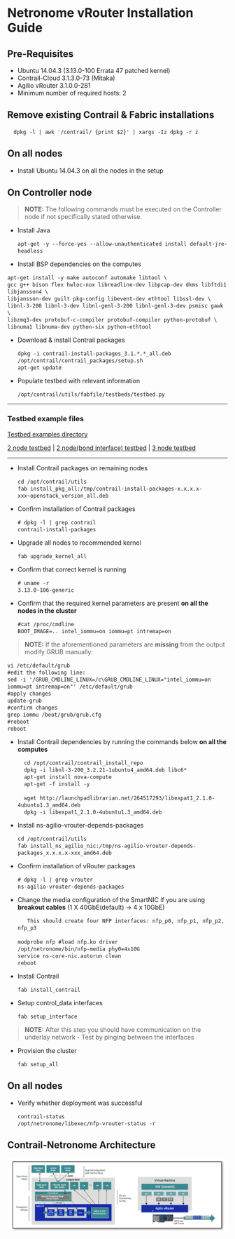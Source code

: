 # Netronome vRouter Installation Guide

## Pre-Requisites

* Ubuntu 14.04.3 (3.13.0-100 Errata 47 patched kernel)
* Contrail-Cloud 3.1.3.0-73 (Mitaka)
* Agilio vRouter 3.1.0.0-281
* Minimum number of required hosts: 2

## Remove existing Contrail & Fabric installations
      dpkg -l | awk '/contrail/ {print $2}' | xargs -Iz dpkg -r z

## On all nodes

* Install Ubuntu 14.04.3 on all the nodes in the setup
    
## On Controller node

>**NOTE:** The following commands must be executed on the Controller node if not specifically stated otherwise.

* Install Java

      apt-get -y --force-yes --allow-unauthenticated install default-jre-headless

* Install BSP dependencies on the computes
```
apt-get install -y make autoconf automake libtool \
gcc g++ bison flex hwloc-nox libreadline-dev libpcap-dev dkms libftdi1 libjansson4 \
libjansson-dev guilt pkg-config libevent-dev ethtool libssl-dev \
libnl-3-200 libnl-3-dev libnl-genl-3-200 libnl-genl-3-dev psmisc gawk \
libzmq3-dev protobuf-c-compiler protobuf-compiler python-protobuf \
libnuma1 libnuma-dev python-six python-ethtool

```

* Download & install Contrail packages

      dpkg -i contrail-install-packages_3.1.*.*_all.deb
      /opt/contrail/contrail_packages/setup.sh
      apt-get update

* Populate testbed with relevant information

      /opt/contrail/utils/fabfile/testbeds/testbed.py

---

### Testbed example files

   [Testbed examples directory](https://github.com/netronome-support/vRouter/tree/master/testbed)

   [2 node testbed](https://raw.githubusercontent.com/netronome-support/vRouter/master/testbed/testbed_2node.py) |
   [2 node(bond interface) testbed](https://raw.githubusercontent.com/netronome-support/vRouter/master/testbed/testbed_2node_bond.py) |
   [3 node testbed](https://raw.githubusercontent.com/netronome-support/vRouter/master/testbed/testbed_3node.py)

---

* Install Contrail packages on remaining nodes

      cd /opt/contrail/utils
      fab install_pkg_all:/tmp/contrail-install-packages-x.x.x.x-xxx~openstack_version_all.deb
         
* Confirm installation of Contrail packages

      # dpkg -l | grep contrail
      contrail-install-packages

* Upgrade all nodes to recommended kernel

      fab upgrade_kernel_all

* Confirm that correct kernel is running

      # uname -r
      3.13.0-106-generic

* Confirm that the required kernel parameters are present **on all the nodes in the cluster**

      #cat /proc/cmdline
      BOOT_IMAGE=.. intel_iommu=on iommu=pt intremap=on

>**NOTE:** If the aforementioned parameters are **missing** from the output modify GRUB manually:
```
vi /etc/default/grub
#edit the following line:
sed -i '/GRUB_CMDLINE_LINUX=/c\GRUB_CMDLINE_LINUX="intel_iommu=on iommu=pt intremap=on"' /etc/default/grub
#apply changes
update-grub
#confirm changes
grep iommu /boot/grub/grub.cfg
#reboot
reboot
```

* Install Contrail dependencies by running the commands below **on all the computes**

        cd /opt/contrail/contrail_install_repo
        dpkg -i libnl-3-200_3.2.21-1ubuntu4_amd64.deb libc6*
        apt-get install nova-compute
        apt-get -f install -y

        wget http://launchpadlibrarian.net/264517293/libexpat1_2.1.0-4ubuntu1.3_amd64.deb
        dpkg -i libexpat1_2.1.0-4ubuntu1.3_amd64.deb

* Install ns-agilio-vrouter-depends-packages

      cd /opt/contrail/utils
      fab install_ns_agilio_nic:/tmp/ns-agilio-vrouter-depends-packages_x.x.x.x-xxx_amd64.deb

* Confirm installation of vRouter packages

      # dpkg -l | grep vrouter
      ns-agilio-vrouter-depends-packages 

* Change the media configuration of the SmartNIC if you are using **breakout cables** (1 X 40GbE(default) -> 4 x 10GbE)
         
         This should create four NFP interfaces: nfp_p0, nfp_p1, nfp_p2, nfp_p3

      modprobe nfp #load nfp.ko driver
      /opt/netronome/bin/nfp-media phy0=4x10G
      service ns-core-nic.autorun clean
      reboot

* Install Contrail

      fab install_contrail

* Setup control_data interfaces

      fab setup_interface

>**NOTE:** After this step you should have communication on the underlay network - Test by pinging between the interfaces

* Provision the cluster

      fab setup_all

## On all nodes 

* Verify whether deployment was successful

      contrail-status
      /opt/netronome/libexec/nfp-vrouter-status -r





## Contrail-Netronome Architecture
  ![architecture](images/contrail_agilio_architecture.png)

